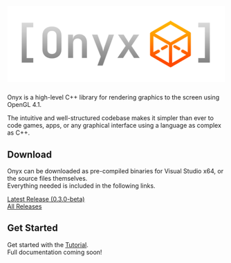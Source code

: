 # ![Onyx Logo](logo.png)
Onyx is a high-level C++ library for rendering graphics to the screen using OpenGL 4.1.  

The intuitive and well-structured codebase makes it simpler than ever to code games, apps, or any graphical interface using a language as complex as C++.  

## Download
Onyx can be downloaded as pre-compiled binaries for Visual Studio x64, or the source files themselves.  
Everything needed is included in the following links.

[Latest Release (0.3.0-beta)](https://drive.google.com/uc?export=download&id=1wHqJurnY1tEMWTwD5_4Pmkd84v3Hv1q_)  
[All Releases](https://drive.google.com/drive/folders/1cigqfR85OEZ8Mx734LylQKxOKdn8NOH0?usp=drive_link)  

## Get Started
Get started with the [Tutorial](https://github.com/jopo86/onyx/wiki/Basic-Tutorial).  
Full documentation coming soon!
